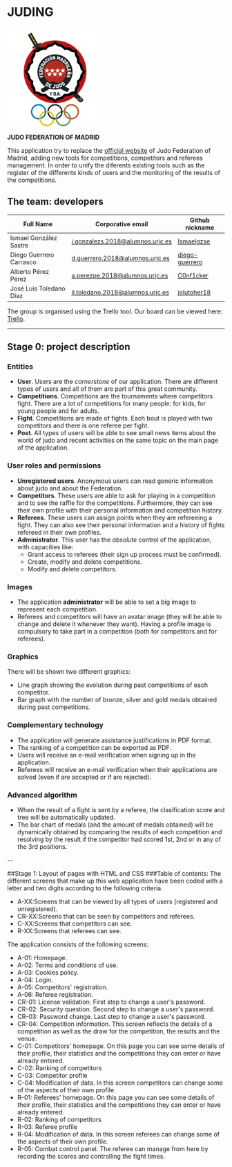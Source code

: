 # JUDING
![Judo Federation of Madrid](documentation_imgs/judoFederationLogo.png "Judo Federation of Madrid")

**JUDO FEDERATION OF MADRID**

This application try to replace the [official website](https://www.fmjudo.es/) of Judo Federation of Madrid, adding new tools for competitions, competitors and referees management. In order to unify the diferents existing tools such as the register of the differents kinds of users and the monitoring of the results of the competitions.

## The team: developers
| Full Name | Corporative email | Github nickname |
| - | - | - |
| Ismael González Sastre | i.gonzalezs.2018@alumnos.urjc.es | [Ismaelgzse](https://github.com/Ismaelgzse) |
| Diego Guerrero Carrasco | d.guerrero.2018@alumnos.urjc.es | [diego-guerrero](https://github.com/diego-guerrero) |
| Alberto Pérez Pérez | a.perezpe.2018@alumnos.urjc.es | [C0nf1cker](https://github.com/C0nf1cker)  |
| José Luis Toledano Díaz | jl.toledano.2018@alumnos.urjc.es | [jolutoher18](https://github.com/jolutoher18) |

The group is organised using the Trello tool. Our board can be viewed here: [Trello](https://trello.com/b/rGpiD6eO/daw-grupo-2).

___

## Stage 0: project description
### Entities
* **User**. Users are the *cornerstone* of our application. There are different types of users and all of them are part of this great community.
* **Competitions**. Competitions are the tournaments where competitors fight. There are a lot of competitions for many people: for kids, for young people and for adults.
* **Fight**. Competitions are made of fights. Each bout is played with two competitors and there is one referee per fight.
* **Post**. All types of users will be able to see small news items about the world of judo and recent activities on the same topic on the main page of the application.

### User roles and permissions
* **Unregistered users**. Anonymous users can read generic information about judo and about the Federation.
* **Competitors**. These users are able to ask for playing in a competition and to see the raffle for the competitions. Furthermore, they can see their own profile with their personal information and competition history.
* **Referees**. These users can assign points when they are refereeing a fight. They can also see their personal information and a history of fights refereed in their own profiles.
* **Administrator**. This user has the *absolute* control of the application, with capacities like:
    * Grant access to referees (their sign up process must be confirmed).
    * Create, modify and delete competitions.
    * Modify and delete competitors.

### Images
* The application **administrator** will be able to set a big image to represent each competition.
* Referees and competitors will have an avatar image (they will be able to change and delete it whenever they want). Having a profile image is compulsory to take part in a competition (both for competitors and for referees).

### Graphics
There will be shown two different graphics:
* Line graph showing the evolution during past competitions of each competitor.
* Bar graph with the number of bronze, silver and gold medals obtained during past competitions.

### Complementary technology
* The application will generate assistance justifications in PDF format.
* The ranking of a competition can be exported as PDF.
* Users will receive an e-mail verification when signing up in the application.
* Referees will receive an e-mail verification when their applications are solved (even if are accepted or if are rejected).

### Advanced algorithm
* When the result of a fight is sent by a referee, the clasification score and tree will be automatically updated.
* The bar chart of medals (and the amount of medals obtained) will be dynamically obtained by comparing the results of each competition and resolving by the result if the competitor had scored 1st, 2nd or in any of the 3rd positions.

--

##Stage 1: Layout of pages with HTML and CSS 
###Table of contents:
The different screens that make up this web application have been coded with a letter and two digits according to the following criteria.
* A-XX:Screens that can be viewed by all types of users (registered and unregistered).
* CR-XX:Screens that can be seen by competitors and referees.
* C-XX:Screens that competitors can see.
* R-XX:Screens that referees can see.

The application consists of the following screens:
* A-01: Homepage.
* A-02: Terms and conditions of use.
* A-03: Cookies policy.
* A-04: Login.
* A-05: Competitors' registration.
* A-06: Referee registration.
* CR-01: License validation. First step to change a user's password.
* CR-02: Security question. Second step to change a user's password.
* CR-03: Password change. Last step to change a user's password.
* CR-04: Competition information. This screen reflects the details of a competition as well as the draw for the competition, the results and the venue.
* C-01: Competitors' homepage. On this page you can see some details of their profile, their statistics and the competitions they can enter or have already entered.
* C-02: Ranking of competitors
* C-03: Competitor profile
* C-04: Modification of data. In this screen competitors can change some of the aspects of their own profile.
* R-01: Referees' homepage. On this page you can see some details of their profile, their statistics and the competitions they can enter or have already entered.
* R-02: Ranking of competitors
* R-03: Referee profile
* R-04: Modification of data. In this screen referees can change some of the aspects of their own profile.
* R-05: Combat control panel. The referee can manage from here by recording the scores and controlling the fight times.